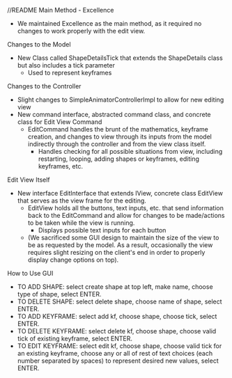 //README
Main Method - Excellence
  - We maintained Excellence as the main method, as it required no changes to work properly with the
    edit view.

Changes to the Model
  - New Class called ShapeDetailsTick that extends the ShapeDetails class but also includes a tick
    parameter
    - Used to represent keyframes

Changes to the Controller
  - Slight changes to SimpleAnimatorControllerImpl to allow for new editing view
  - New command interface, abstracted command class, and concrete class for Edit View Command
    - EditCommand handles the brunt of the mathematics, keyframe creation, and changes to view
      through its inputs from the model indirectly through the controller
      and from the view class itself.
      - Handles checking for all possible situations from view, including restarting, looping,
        adding shapes or keyframes, editing keyframes, etc.

Edit View Itself
  - New interface EditInterface that extends IView, concrete class EditView that serves as the view
    frame for the editing.
    - EditView holds all the buttons, text inputs, etc. that send information back to the EditCommand
      and allow for changes to be made/actions to be taken while the view is running.
      - Displays possible text inputs for each button
    - (We sacrificed some GUI design to maintain the size of the view to be as requested by
      the model. As a result, occasionally the view requires slight resizing on the client's end in
      order to properly display change options on top).

How to Use GUI
  - TO ADD SHAPE: select create shape at top left, make name, choose type of shape, select ENTER.
  - TO DELETE SHAPE: select delete shape, choose name of shape, select ENTER.
  - TO ADD KEYFRAME: select add kf, choose shape, choose tick, select ENTER.
  - TO DELETE KEYFRAME: select delete kf, choose shape, choose valid tick of existing keyframe, select ENTER.
  - TO EDIT KEYFRAME: select edit kf, choose shape, choose valid tick for an existing keyframe,
                      choose any or all of rest of text choices
                      (each number separated by spaces) to represent desired new values, select ENTER.
